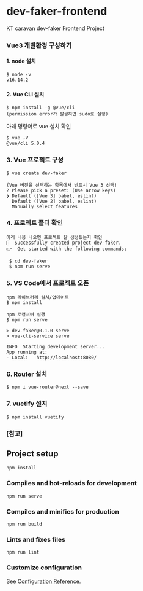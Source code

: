 # dev-faker-frontend
KT caravan dev-faker Frontend Project

### Vue3 개발환경 구성하기
#### 1. node 설치
```
$ node -v
v16.14.2
```
#### 2. Vue CLI 설치
```
$ npm install -g @vue/cli
(permission error가 발생하면 sudo로 실행)
```
아래 명령어로 vue 설치 확인
```
$ vue -V
@vue/cli 5.0.4
```
### 3. Vue 프로젝트 구성
```
$ vue create dev-faker

(Vue 버전을 선택하는 항목에서 반드시 Vue 3 선택!
? Please pick a preset: (Use arrow keys)
❯ Default ([Vue 3] babel, eslint)
  Default ([Vue 2] babel, eslint)
  Manually select features
```

### 4. 프로젝트 폴더 확인
```
아래 내용 나오면 프로젝트 잘 생성됬는지 확인
🎉  Successfully created project dev-faker.
👉  Get started with the following commands:

 $ cd dev-faker
 $ npm run serve
```

### 5. VS Code에서 프로젝트 오픈
```
npm 라이브러리 설치/업데이트
$ npm install

npm 로컬서버 실행
$ npm run serve

> dev-faker@0.1.0 serve
> vue-cli-service serve

INFO  Starting development server...
App running at:
- Local:   http://localhost:8080/
```

### 6. Router 설치
```
$ npm i vue-router@next --save
```

### 7. vuetify 설치
```
$ npm install vuetify
```


### [참고]

## Project setup
```
npm install
```

### Compiles and hot-reloads for development
```
npm run serve
```

### Compiles and minifies for production
```
npm run build
```

### Lints and fixes files
```
npm run lint
```

### Customize configuration
See [Configuration Reference](https://cli.vuejs.org/config/).
